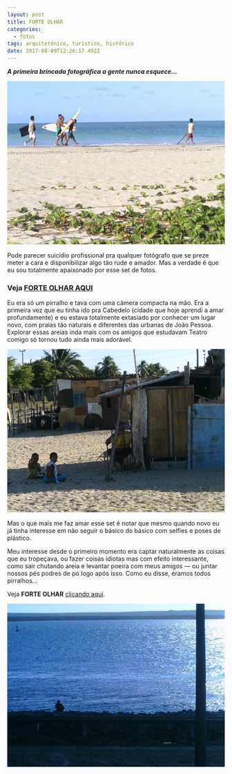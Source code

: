 ```yaml
---
layout: post
title: FORTE OLHAR
categories:
  - fotos
tags: arquitetônico, turístico, histórico
date: 2017-08-09T12:26:17.492Z
---
```

***A primeira brincada fotográfica a gente nunca esquece…***

![](/images/uploads/1_2_aaks11e2iluq9gvrsuyg.jpeg)

Pode parecer suicídio profissional pra qualquer fotógrafo que se preze meter a cara e disponibilizar algo tão rude e amador. Mas a verdade é que eu sou totalmente apaixonado por esse set de fotos.

### Veja [FORTE OLHAR AQUI](https://www.flickr.com/photos/macalango/albums/72157668475034852/with/27232226255/)

Eu era só um pirralho e tava com uma câmera compacta na mão. Era a primeira vez que eu tinha ido pra Cabedelo (cidade que hoje aprendi a amar profundamente) e eu estava totalmente extasiado por conhecer um lugar novo, com praias tão naturais e diferentes das urbanas de João Pessoa. Explorar essas areias inda mais com os amigos que estudavam Teatro comigo só tornou tudo ainda mais adorável.

![left](/images/uploads/1_dmm4chakviis5v5u_5c6tw.jpeg)

Mas o que mais me faz amar esse set é notar que mesmo quando novo eu já tinha interesse em não seguir o básico do básico com selfies e poses de plástico.

Meu interesse desde o primeiro momento era captar naturalmente as coisas que eu tropeçava, ou fazer coisas idiotas mas com efeito interessante, como sair chutando areia e levantar poeira com meus amigos — ou juntar nossos pés podres de pó logo após isso.
Como eu disse, éramos todos pirralhos…

Veja **FORTE OLHAR** [clicando aqui](https://www.flickr.com/photos/macalango/albums/72157668475034852/with/27232226255/).

![](/images/uploads/1_5ya1lnkuvutba-azl0tp-w.jpeg)
